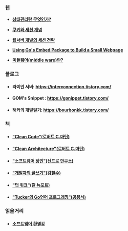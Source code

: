 ### 웹

- [**상태관리란 무엇인가?**](https://medium.com/wematch/%ED%94%84%EB%A1%A0%ED%8A%B8%EC%97%94%EB%93%9C%EC%9D%98-%EC%83%81%ED%83%9C%EA%B4%80%EB%A6%AC%EB%9E%80-%EB%AC%B4%EC%97%87%EC%9D%B8%EA%B0%80-5ff888dab7ad)

- [**쿠키와 세션 개념**](https://interconnection.tistory.com/74)

- [**웹서버 개발의 세션 전략**](https://devhaks.github.io/2019/04/20/session-strategy/)

- [**Using Go's Embed Package to Build a Small Webpage**](https://medium.com/@leo_hetsch/using-gos-embed-package-to-build-a-small-webpage-6175953fccea)

- [**미들웨어(middle ware)란?**](https://12bme.tistory.com/289)


### 블로그

- #### 라이언 서버: <https://interconnection.tistory.com/>

- #### GOM's Snippet : <https://gonippet.tistory.com/>

- #### 해커의 개발일기: <https://bourbonkk.tistory.com/>

### 책

- #### ["Clean Code"(로버트 C.마틴)](http://www.yes24.com/Product/Goods/11681152)

- #### ["Clean Architecture"(로버트 C.마틴)](http://www.yes24.com/Product/Goods/77283734)

- #### ["소프트웨어 장인"(산드로 만쿠소)](http://www.yes24.com/Product/Goods/20461940?OzSrank=2)

- #### ["개발자의 글쓰기"(김철수)](http://www.yes24.com/Product/Goods/79378905?OzSrank=1)

- #### ["딥 워크"(칼 뉴포트)](http://www.yes24.com/Product/Goods/38286918)

- #### ["Tucker의 Go언어 프로그래밍"(공봉식)](http://www.yes24.com/Product/Goods/99108736)

### 읽을거리

- #### [소프트웨어 환멸감](https://muchtrans.com/translations/software-disenchantment.ko.html)
